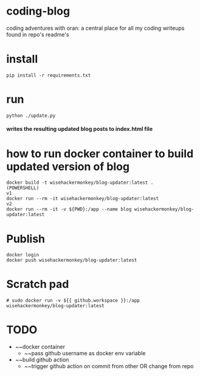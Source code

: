 # coding-blog
coding adventures with oran: a central place for all my coding writeups found in repo's readme's    


# install 
```
pip install -r requirements.txt
```
# run 
```
python ./update.py
```
#### writes the resulting updated blog posts to index.html file 

# how to run docker container to build updated version of blog
```
docker build -t wisehackermonkey/blog-updater:latest .
(POWERSHELL)
v1
docker run --rm -it wisehackermonkey/blog-updater:latest
v2
docker run --rm -it -v ${PWD}:/app --name blog wisehackermonkey/blog-updater:latest

```

# Publish
```
docker login
docker push wisehackermonkey/blog-updater:latest
```


# Scratch pad
```
# sudo docker run -v ${{ github.workspace }}:/app  wisehackermonkey/blog-updater:latest

```
# TODO
- ~~docker container
    - ~~pass github username as docker env variable
- ~~build github action
    - ~~trigger github action on commit from other OR change from repo    
